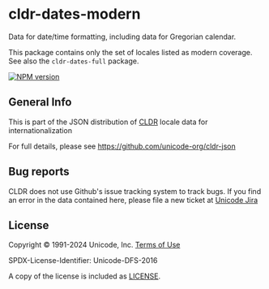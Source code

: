 # cldr-dates-modern

Data for date/time formatting, including data for Gregorian calendar.

This package contains only the set of locales listed as modern coverage. See also the `cldr-dates-full` package.


[![NPM version](https://img.shields.io/npm/v/cldr-dates-modern.svg?style=flat)](https://www.npmjs.org/package/cldr-dates-modern)

## General Info

This is part of the JSON distribution of [CLDR](https://cldr.unicode.org/)
locale data for internationalization

For full details, please see <https://github.com/unicode-org/cldr-json>

## Bug reports

CLDR does not use Github's issue tracking system to track bugs.  If you find an error in
the data contained here, please file a new ticket at [Unicode Jira](https://unicode-org.atlassian.net/projects/CLDR/issues)

## License

Copyright © 1991-2024 Unicode, Inc.
[Terms of Use](http://www.unicode.org/copyright.html)

SPDX-License-Identifier: Unicode-DFS-2016

A copy of the license is included as [LICENSE](./LICENSE).
